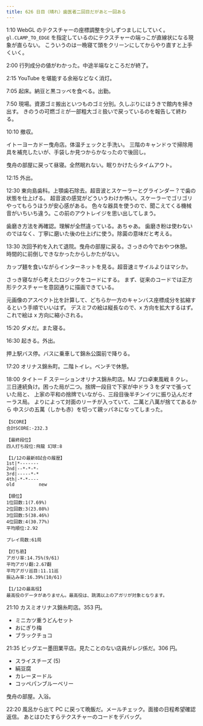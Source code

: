 ```yaml
---
title: 626 日目（晴れ）歯医者二回目だがあと一回ある
---
```


1:10 WebGL のテクスチャーの座標調整を少しずつましにしていく。
`gl.CLAMP_TO_EDGE` を指定しているのにテクスチャーの端っこが直線状になる現象が直らない。
こういうのは一晩寝て頭をクリーンにしてからやり直すと上手くいく。

2:00 行列成分の値がわかった。中途半端なところだが終了。

2:15 YouTube を堪能する余裕などなく消灯。

7:05 起床。納豆と黒コッペを食べる。出勤。

7:50 現場。資源ゴミ搬出といつものゴミ分別。久しぶりにほうきで館内を掃き出す。
きのうの可燃ゴミが一部粗大ゴミ扱いで戻っているのを報告して終わる。

10:10 撤収。

イトーヨーカドー曳舟店。体温チェックと手洗い。
三階のキャンドゥで掃除用具を補充したいが、手袋しか見つからかなったので後回し。

曳舟の部屋に戻って昼寝。全然眠れない。眠りかけたらタイムアウト。

12:15 外出。

12:30 東向島歯科。上顎歯石除去。超音波とスケーラーとグラインダー？で歯の状態を仕上げる。
超音波の感覚がどういうわけか怖い。スケーラーでゴリゴリやってもらうほうが安心感がある。
色々な器具を使うので、聞こえてくる機械音がいちいち違う。この前のアウトレイジを思い出してしまう。

歯磨き方法を再確認。理解が全然違っている。あちゃあ。
歯磨き粉は使わないのではなく、丁寧に磨いた後の仕上げに使う。除菌の意味だと考える。

13:30 次回予約を入れて退院。曳舟の部屋に戻る。さっきの今でおやつ休憩。
時間的に前倒しできなかったからしかたがない。

カップ麺を食いながらインターネットを見る。超音速ミサイルよりはマシか。

さっき寝ながら考えたロジックをコードにする。
まず、従来のコードでは正方形テクスチャーを意図通りに描画できている。

元画像のアスペクト比を計算して、どちらか一方のキャンバス座標成分を拡縮するという手順でいいはず。
デスミフの絵は縦長なので、x 方向を拡大するはず。これで絵は x 方向に縮小される。

15:20 ダメだ。また寝る。

16:30 起きる。外出。

押上駅バス停。バスに乗車して錦糸公園前で降りる。

17:20 オリナス錦糸町。二階トイレ。ベンチで休憩。

18:00 タイトー F ステーションオリナス錦糸町店。MJ プロ卓東風戦 8 クレ。
三日連続負け。困った局が二つ。捨牌一段目で下家が中ドラ 3 をダマで張っていた局と、
上家の平和の捨牌でいながら、三段目後半チンイツに振り込んだオーラス局。
よりによって対面のリーチが入っていて、二萬と八萬が捨ててあるから
中スジの五萬（しかも赤）を切って親ッパネになってしまった。

```text
【SCORE】
合計SCORE:-232.3

【最終段位】
四人打ち段位:飛龍 幻球:8

【1/12の最新8試合の履歴】
1st|*-------
2nd|--*-*-*-
3rd|-----*-*
4th|-*-*----
old         new

【順位】
1位回数:1(7.69%)
2位回数:3(23.08%)
3位回数:5(38.46%)
4位回数:4(30.77%)
平均順位:2.92

プレイ局数:61局

【打ち筋】
アガリ率:14.75%(9/61)
平均アガリ翻:2.67翻
平均アガリ巡目:11.11巡
振込み率:16.39%(10/61)

【1/12の最高役】
最高役のデータがありません。最高役は、跳満以上のアガリが対象となります。
```

21:10 カスミオリナス錦糸町店。353 円。

* ミニカツ重うどんセット
* おにぎり梅
* ブラックチョコ

21:35 ビッグエー墨田業平店。見たことのない店員がレジ係だ。306 円。

* スライスチーズ (5)
* 絹豆腐
* カレーヌードル
* コッペパンブルーベリー

曳舟の部屋。入浴。

22:20 風呂から出て PC に戻って晩飯だ。メールチェック。面接の日程希望確認返信。
あとはひたすらテクスチャーのコードをデバッグ。
